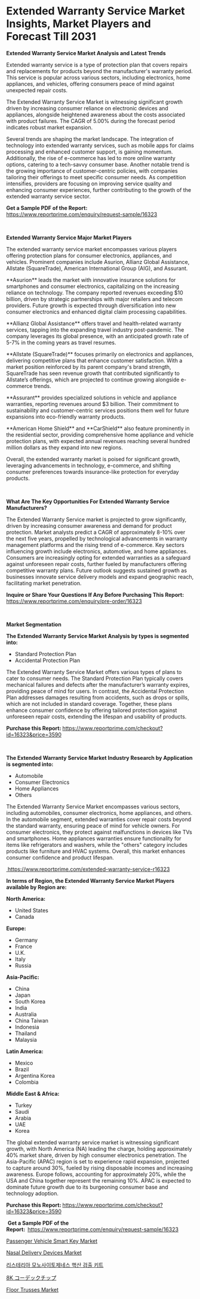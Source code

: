 <p><h1>Extended Warranty Service Market Insights, Market Players and Forecast Till 2031</h1></p><p><strong>Extended Warranty Service Market Analysis and Latest Trends</strong></p>
<p><p>Extended warranty service is a type of protection plan that covers repairs and replacements for products beyond the manufacturer's warranty period. This service is popular across various sectors, including electronics, home appliances, and vehicles, offering consumers peace of mind against unexpected repair costs. </p><p>The Extended Warranty Service Market is witnessing significant growth driven by increasing consumer reliance on electronic devices and appliances, alongside heightened awareness about the costs associated with product failures. The CAGR of 5.00% during the forecast period indicates robust market expansion. </p><p>Several trends are shaping the market landscape. The integration of technology into extended warranty services, such as mobile apps for claims processing and enhanced customer support, is gaining momentum. Additionally, the rise of e-commerce has led to more online warranty options, catering to a tech-savvy consumer base. Another notable trend is the growing importance of customer-centric policies, with companies tailoring their offerings to meet specific consumer needs. As competition intensifies, providers are focusing on improving service quality and enhancing consumer experiences, further contributing to the growth of the extended warranty service sector.</p></p>
<p><strong>Get a Sample PDF of the Report:&nbsp;</strong> <a href="https://www.reportprime.com/enquiry/request-sample/16323">https://www.reportprime.com/enquiry/request-sample/16323</a></p>
<p>&nbsp;</p>
<p><strong>Extended Warranty Service Major Market Players</strong></p>
<p><p>The extended warranty service market encompasses various players offering protection plans for consumer electronics, appliances, and vehicles. Prominent companies include Asurion, Allianz Global Assistance, Allstate (SquareTrade), American International Group (AIG), and Assurant. </p><p>**Asurion** leads the market with innovative insurance solutions for smartphones and consumer electronics, capitalizing on the increasing reliance on technology. The company reported revenues exceeding $10 billion, driven by strategic partnerships with major retailers and telecom providers. Future growth is expected through diversification into new consumer electronics and enhanced digital claim processing capabilities.</p><p>**Allianz Global Assistance** offers travel and health-related warranty services, tapping into the expanding travel industry post-pandemic. The company leverages its global presence, with an anticipated growth rate of 5-7% in the coming years as travel resumes.</p><p>**Allstate (SquareTrade)** focuses primarily on electronics and appliances, delivering competitive plans that enhance customer satisfaction. With a market position reinforced by its parent company's brand strength, SquareTrade has seen revenue growth that contributed significantly to Allstate’s offerings, which are projected to continue growing alongside e-commerce trends.</p><p>**Assurant** provides specialized solutions in vehicle and appliance warranties, reporting revenues around $3 billion. Their commitment to sustainability and customer-centric services positions them well for future expansions into eco-friendly warranty products.</p><p>**American Home Shield** and **CarShield** also feature prominently in the residential sector, providing comprehensive home appliance and vehicle protection plans, with expected annual revenues reaching several hundred million dollars as they expand into new regions.</p><p>Overall, the extended warranty market is poised for significant growth, leveraging advancements in technology, e-commerce, and shifting consumer preferences towards insurance-like protection for everyday products.</p></p>
<p>&nbsp;</p>
<p><strong>What Are The Key Opportunities For Extended Warranty Service Manufacturers?</strong></p>
<p><p>The Extended Warranty Service market is projected to grow significantly, driven by increasing consumer awareness and demand for product protection. Market analysts predict a CAGR of approximately 8-10% over the next five years, propelled by technological advancements in warranty management platforms and the rising trend of e-commerce. Key sectors influencing growth include electronics, automotive, and home appliances. Consumers are increasingly opting for extended warranties as a safeguard against unforeseen repair costs, further fueled by manufacturers offering competitive warranty plans. Future outlook suggests sustained growth as businesses innovate service delivery models and expand geographic reach, facilitating market penetration.</p></p>
<p><strong>Inquire or Share Your Questions If Any Before Purchasing This Report:</strong> <a href="https://www.reportprime.com/enquiry/pre-order/16323">https://www.reportprime.com/enquiry/pre-order/16323</a></p>
<p>&nbsp;</p>
<p><strong>Market Segmentation</strong></p>
<p><strong>The Extended Warranty Service Market Analysis by types is segmented into:</strong></p>
<p><ul><li>Standard Protection Plan</li><li>Accidental Protection Plan</li></ul></p>
<p><p>The Extended Warranty Service Market offers various types of plans to cater to consumer needs. The Standard Protection Plan typically covers mechanical failures and defects after the manufacturer’s warranty expires, providing peace of mind for users. In contrast, the Accidental Protection Plan addresses damages resulting from accidents, such as drops or spills, which are not included in standard coverage. Together, these plans enhance consumer confidence by offering tailored protection against unforeseen repair costs, extending the lifespan and usability of products.</p></p>
<p><strong>Purchase this Report:&nbsp;</strong><a href="https://www.reportprime.com/checkout?id=16323&price=3590">https://www.reportprime.com/checkout?id=16323&price=3590</a></p>
<p>&nbsp;</p>
<p><strong>The Extended Warranty Service Market Industry Research by Application is segmented into:</strong></p>
<p><ul><li>Automobile</li><li>Consumer Electronics</li><li>Home Appliances</li><li>Others</li></ul></p>
<p><p>The Extended Warranty Service Market encompasses various sectors, including automobiles, consumer electronics, home appliances, and others. In the automobile segment, extended warranties cover repair costs beyond the standard warranty, ensuring peace of mind for vehicle owners. For consumer electronics, they protect against malfunctions in devices like TVs and smartphones. Home appliances warranties ensure functionality for items like refrigerators and washers, while the "others" category includes products like furniture and HVAC systems. Overall, this market enhances consumer confidence and product lifespan.</p></p>
<p><a href="https://www.reportprime.com/extended-warranty-service-r16323">&nbsp;https://www.reportprime.com/extended-warranty-service-r16323</a></p>
<p><strong>In terms of Region, the Extended Warranty Service Market Players available by Region are:</strong></p>
<p>
    <p> <strong> North America: </strong>
        <ul>
            <li>United States</li>
            <li>Canada</li>
        </ul>
        </p> 
    <p> <strong> Europe: </strong>
        <ul>
            <li>Germany</li>
            <li>France</li>
            <li>U.K.</li>
            <li>Italy</li>
            <li>Russia</li>
        </ul>
        </p> 
    <p> <strong> Asia-Pacific: </strong>
        <ul>
            <li>China</li>
            <li>Japan</li>
            <li>South Korea</li>
            <li>India</li>
            <li>Australia</li>
            <li>China Taiwan</li>
            <li>Indonesia</li>
            <li>Thailand</li>
            <li>Malaysia</li>
        </ul>
        </p> 
    <p> <strong> Latin America: </strong>
        <ul>
            <li>Mexico</li>
            <li>Brazil</li>
            <li>Argentina Korea</li>
            <li>Colombia</li>
        </ul>
        </p> 
    <p> <strong> Middle East & Africa: </strong>
        <ul>
            <li>Turkey</li>
            <li>Saudi</li>
            <li>Arabia</li>
            <li>UAE</li>
            <li>Korea</li>
        </ul>
    </p>
    </p>
<p><p>The global extended warranty service market is witnessing significant growth, with North America (NA) leading the charge, holding approximately 40% market share, driven by high consumer electronics penetration. The Asia-Pacific (APAC) region is set to experience rapid expansion, projected to capture around 30%, fueled by rising disposable incomes and increasing awareness. Europe follows, accounting for approximately 20%, while the USA and China together represent the remaining 10%. APAC is expected to dominate future growth due to its burgeoning consumer base and technology adoption.</p></p>
<p><strong>Purchase this Report: </strong><a href="https://www.reportprime.com/checkout?id=16323&price=3590">https://www.reportprime.com/checkout?id=16323&price=3590</a></p>
<p>&nbsp;<strong>Get a Sample PDF of the Report:&nbsp;&nbsp;</strong><a href="https://www.reportprime.com/enquiry/request-sample/16323">https://www.reportprime.com/enquiry/request-sample/16323</a></p>
<p><strong></strong></p>
<p><p><a href="https://issuu.com/reportprime-2/docs/passenger-vehicle-smart-key-market-_f915a8c9ced603">Passenger Vehicle Smart Key Market</a></p><p><a href="https://www.linkedin.com/pulse/nasal-delivery-devices-market-size-share-growth-analysis-type-pt1kc?trackingId=%2B1CbcCXdQRGxV%2BOd7uDmfw%3D%3D">Nasal Delivery Devices Market</a></p><p><a href="https://medium.com/@eunicevaughan35/%EC%84%B8%EA%B3%84-listeria-monocytogenes-nucleic-acid-detection-kit-market-%EC%9D%80-2024%EC%97%90%EC%84%9C-2031%EB%A1%9C-%EC%97%B0%ED%8F%89%EA%B7%A0-%EC%A6%9D%EA%B0%80%EC%9C%A8%EC%9D%84-%EB%B3%B4%EC%9D%BC-%EA%B2%83%EC%9C%BC%EB%A1%9C-%EC%98%88%EC%83%81%EB%90%A9%EB%8B%88%EB%8B%A4-af4e76733cf9">리스테리아 모노사이토제네스 핵산 검출 키트</a></p><p><a href="https://medium.com/@leigh4852023/8k%E3%82%B3%E3%83%BC%E3%83%87%E3%83%83%E3%82%AF%E3%83%81%E3%83%83%E3%83%97%E5%B8%82%E5%A0%B4%E3%81%AE%E8%A6%8F%E6%A8%A1%E3%81%A8%E3%82%B7%E3%82%A7%E3%82%A2%E5%88%86%E6%9E%90-%E6%88%90%E9%95%B7%E3%83%88%E3%83%AC%E3%83%B3%E3%83%89%E3%81%A8%E4%BA%88%E6%B8%AC-2024%E5%B9%B4-2031%E5%B9%B4-dfcc06f9aa69">8K コーデックチップ</a></p><p><a href="https://www.linkedin.com/pulse/floor-trusses-market-global-insights-sales-trends-2024-2031-gqjsc?trackingId=lZ6M2YJ%2FQVe2zLFDMHVXfQ%3D%3D">Floor Trusses Market</a></p></p>